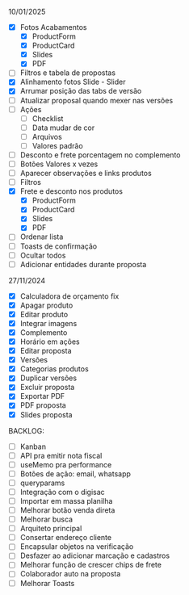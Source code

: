 10/01/2025

- [x] Fotos Acabamentos
  - [x] ProductForm
  - [x] ProductCard
  - [x] Slides
  - [x] PDF
- [ ] Filtros e tabela de propostas
- [x] Alinhamento fotos Slide - Slider
- [x] Arrumar posição das tabs de versão
- [ ] Atualizar proposal quando mexer nas versões
- [ ] Ações
  - [ ] Checklist
  - [ ] Data mudar de cor
  - [ ] Arquivos
  - [ ] Valores padrão
- [ ] Desconto e frete porcentagem no complemento
- [ ] Botões Valores x vezes
- [ ] Aparecer observações e links produtos
- [ ] Filtros
- [x] Frete e desconto nos produtos
  - [x] ProductForm
  - [x] ProductCard
  - [x] Slides
  - [x] PDF
- [ ] Ordenar lista
- [ ] Toasts de confirmação
- [ ] Ocultar todos
- [ ] Adicionar entidades durante proposta

27/11/2024

- [x] Calculadora de orçamento fix
- [x] Apagar produto
- [x] Editar produto
- [x] Integrar imagens
- [x] Complemento
- [x] Horário em ações
- [x] Editar proposta
- [x] Versões
- [x] Categorias produtos
- [x] Duplicar versões
- [x] Excluir proposta
- [x] Exportar PDF
- [x] PDF proposta
- [x] Slides proposta

BACKLOG:

- [ ] Kanban
- [ ] API pra emitir nota fiscal
- [ ] useMemo pra performance
- [ ] Botões de ação: email, whatsapp
- [ ] queryparams
- [ ] Integração com o digisac
- [ ] Importar em massa planilha
- [ ] Melhorar botão venda direta
- [ ] Melhorar busca
- [ ] Arquiteto principal
- [ ] Consertar endereço cliente
- [ ] Encapsular objetos na verificação
- [ ] Desfazer ao adicionar marcação e cadastros
- [ ] Melhorar função de crescer chips de frete
- [ ] Colaborador auto na proposta
- [ ] Melhorar Toasts